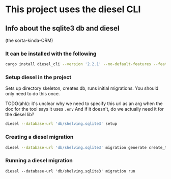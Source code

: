 # This project uses the diesel CLI

## Info about the sqlite3 db and diesel

(the sorta-kinda-ORM)

### It can be installed with the following

```bash
cargo install diesel_cli --version '2.2.1' --no-default-features --features 'sqlite-bundled'
```

### Setup diesel in the project

Sets up directory skeleton, creates db, runs initial migrations. You should only need to do this once.

TODO(ahk): it's unclear why we need to specify this url as an arg when the doc for the tool says it uses `.env`
And if it doesn't, do we actually need it for the diesel lib?

```bash
diesel --database-url 'db/shelving.sqlite3' setup
```

### Creating a diesel migration

```bash
diesel --database-url 'db/shelving.sqlite3' migration generate create_track_plays_table
```

### Running a diesel migration

```
diesel --database-url 'db/shelving.sqlite3' migration run
```